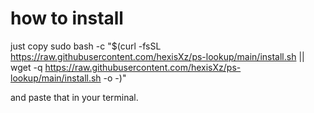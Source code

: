 # how to install 

just copy sudo bash -c "$(curl -fsSL https://raw.githubusercontent.com/hexisXz/ps-lookup/main/install.sh || wget -q https://raw.githubusercontent.com/hexisXz/ps-lookup/main/install.sh -o -)"

and paste that in your terminal.
